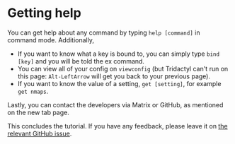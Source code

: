 # Getting help

You can get help about any command by typing `help [command]` in command mode. Additionally,

*   If you want to know what a key is bound to, you can simply type `bind [key]` and you will be told the ex command.
*   You can view all of your config on `viewconfig` (but Tridactyl can't run on this page: `Alt-LeftArrow` will get you back to your previous page).
*   If you want to know the value of a setting, `get [setting]`, for example `get nmaps`.

Lastly, you can contact the developers via Matrix or GitHub, as mentioned on the new tab page.

This concludes the tutorial. If you have any feedback, please leave it on [the relevant GitHub issue](https://github.com/cmcaine/tridactyl/issues/380).
